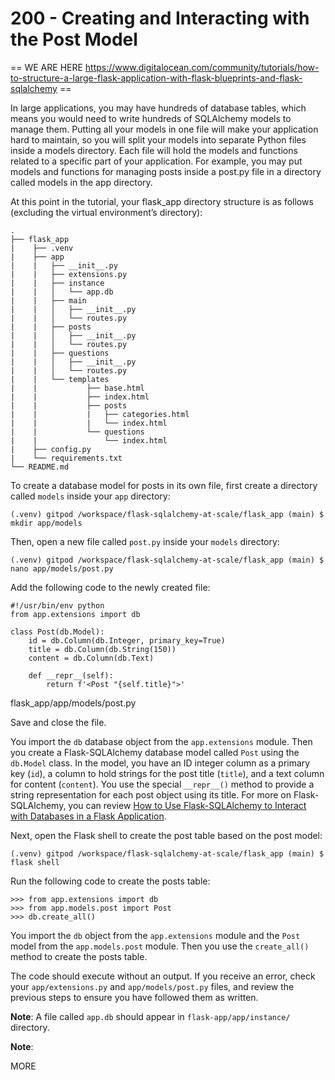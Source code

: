 # 200 - Creating and Interacting with the Post Model

  == WE ARE HERE https://www.digitalocean.com/community/tutorials/how-to-structure-a-large-flask-application-with-flask-blueprints-and-flask-sqlalchemy ==

In large applications, you may have hundreds of database tables, which means you would need to write hundreds of SQLAlchemy models to manage them. Putting all your models in one file will make your application hard to maintain, so you will split your models into separate Python files inside a models directory. Each file will hold the models and functions related to a specific part of your application. For example, you may put models and functions for managing posts inside a post.py file in a directory called models in the app directory.

At this point in the tutorial, your flask_app directory structure is as follows (excluding the virtual environment’s directory):

```
.
├── flask_app
|    ├── .venv
|    ├── app
|    |   ├── __init__.py
|    |   ├── extensions.py
|    |   ├── instance
|    |   │   └── app.db
|    |   ├── main
|    |   │   ├── __init__.py
|    |   │   └── routes.py
|    |   ├── posts
|    |   │   ├── __init__.py
|    |   │   └── routes.py
|    |   ├── questions
|    |   │   ├── __init__.py
|    |   │   └── routes.py
|    |   └── templates
|    |           ├── base.html
|    |           ├── index.html
|    |           ├── posts
|    |           |   ├── categories.html
|    |           |   └── index.html
|    |           └── questions
|    |               └── index.html
|    ├── config.py
|    └── requirements.txt
└── README.md
```

To create a database model for posts in its own file, first create a directory called ```models``` inside your ```app``` directory:

```
(.venv) gitpod /workspace/flask-sqlalchemy-at-scale/flask_app (main) $ mkdir app/models
```

Then, open a new file called ```post.py``` inside your ```models``` directory:

```
(.venv) gitpod /workspace/flask-sqlalchemy-at-scale/flask_app (main) $ nano app/models/post.py
```

Add the following code to the newly created file:

```
#!/usr/bin/env python
from app.extensions import db

class Post(db.Model):
    id = db.Column(db.Integer, primary_key=True)
    title = db.Column(db.String(150))
    content = db.Column(db.Text)

    def __repr__(self):
        return f'<Post "{self.title}">'
```
flask_app/app/models/post.py

Save and close the file.

You import the ```db``` database object from the ```app.extensions``` module. Then you create a Flask-SQLAlchemy database model called ```Post``` using the ```db.Model``` class. In the model, you have an ID integer column as a primary key (```id```), a column to hold strings for the post title (```title```), and a text column for content (```content```). You use the special ```__repr__()``` method to provide a string representation for each post object using its title. For more on Flask-SQLAlchemy, you can review [How to Use Flask-SQLAlchemy to Interact with Databases in a Flask Application](https://www.digitalocean.com/community/tutorials/how-to-use-flask-sqlalchemy-to-interact-with-databases-in-a-flask-application).

Next, open the Flask shell to create the post table based on the post model:

```
(.venv) gitpod /workspace/flask-sqlalchemy-at-scale/flask_app (main) $ flask shell
```

Run the following code to create the posts table:

```
>>> from app.extensions import db
>>> from app.models.post import Post
>>> db.create_all()
```

You import the ```db``` object from the ```app.extensions``` module and the ```Post``` model from the ```app.models.post``` module. Then you use the ```create_all()``` method to create the posts table.

The code should execute without an output. If you receive an error, check your ```app/extensions.py``` and ```app/models/post.py``` files, and review the previous steps to ensure you have followed them as written.

**Note**: A file called ```app.db``` should appear in ```flask-app/app/instance/``` directory.

**Note**: 

MORE